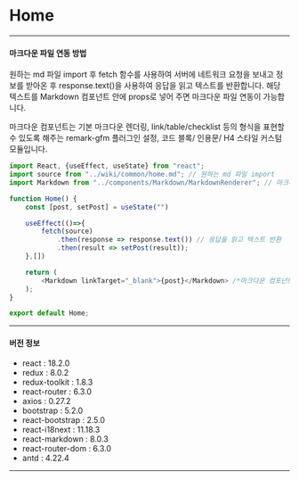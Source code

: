 # Home
***

#### 마크다운 파일 연동 방법

원하는 md 파일 import 후 fetch 함수를 사용하여 서버에 네트워크 요청을 보내고 정보를 받아온 후 response.text()을 사용하여 응답을 읽고 텍스트를 반환합니다.
해당 텍스트를 Markdown 컴포넌트 안에 props로 넣어 주면 마크다운 파일 연동이 가능합니다.   

마크다운 컴포넌트는 기본 마크다운 렌더링, link/table/checklist 등의 형식을 표현할 수 있도록 해주는 remark-gfm 플러그인 설정, 코드 블록/ 인용문/ H4 스타일 커스텀 모듈입니다.
```javascript
import React, {useEffect, useState} from "react";
import source from "../wiki/common/home.md"; // 원하는 md 파일 import
import Markdown from "../components/Markdown/MarkdownRenderer"; // 마크다운 컴포넌트 import

function Home() {
    const [post, setPost] = useState("")

    useEffect(()=>{
        fetch(source)
            .then(response => response.text()) // 응답을 읽고 텍스트 반환
            .then(result => setPost(result));
    },[])

    return (
        <Markdown linkTarget="_blank">{post}</Markdown> /*마크다운 컴포넌트에 md 파일 텍스트 전달*/
    );
}

export default Home;

```

***

#### 버전 정보

- react : 18.2.0
- redux : 8.0.2
- redux-toolkit : 1.8.3
- react-router : 6.3.0
- axios : 0.27.2
- bootstrap : 5.2.0
- react-bootstrap : 2.5.0
- react-i18next : 11.18.3
- react-markdown : 8.0.3
- react-router-dom : 6.3.0
- antd : 4.22.4

***
